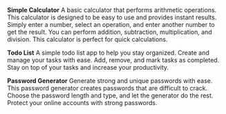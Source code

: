**Simple Calculator**
A basic calculator that performs arithmetic operations. This calculator is designed to be easy to use and provides instant results. Simply enter a number, select an operation, and enter another number to get the result. You can perform addition, subtraction, multiplication, and division. This calculator is perfect for quick calculations.

**Todo List**
A simple todo list app to help you stay organized. Create and manage your tasks with ease. Add, remove, and mark tasks as completed. Stay on top of your tasks and increase your productivity.

**Password Generator**
Generate strong and unique passwords with ease. This password generator creates passwords that are difficult to crack. Choose the password length and type, and let the generator do the rest. Protect your online accounts with strong passwords.

